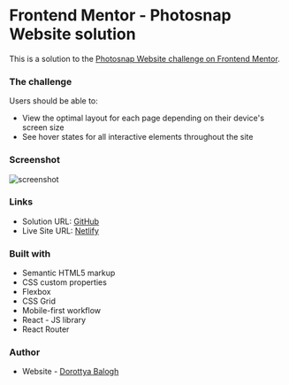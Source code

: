 # Frontend Mentor - Photosnap Website solution

This is a solution to the [Photosnap Website challenge on Frontend Mentor](https://www.frontendmentor.io/challenges/photosnap-multipage-website-nMDSrNmNW).

### The challenge

Users should be able to:

- View the optimal layout for each page depending on their device's screen size
- See hover states for all interactive elements throughout the site

### Screenshot

![screenshot](./screenshot-01.png)

### Links

- Solution URL: [GitHub](https://github.com/DorottyaB/photosnap)
- Live Site URL: [Netlify](https://curious-sfogliatella-cf3d3f.netlify.app/)

### Built with

- Semantic HTML5 markup
- CSS custom properties
- Flexbox
- CSS Grid
- Mobile-first workflow
- React - JS library
- React Router

### Author

- Website - [Dorottya Balogh](https://github.com/DorottyaB)
